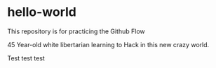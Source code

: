 # hello-world
This repository is for practicing the Github Flow

45 Year-old white libertarian learning to Hack in this new crazy world.

Test test test

